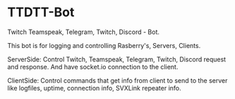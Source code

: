 # TTDTT-Bot

Twitch Teamspeak, Telegram, Twitch, Discord - Bot. 

This bot is for logging and controlling Rasberry's, Servers, Clients.

ServerSide: Control Twitch, Teamspeak, Telegram, Twitch, Discord request and response. And have socket.io connection to the client.

ClientSide: Control commands that get info from client to send to the server like logfiles, uptime, connection info, SVXLink repeater info.

